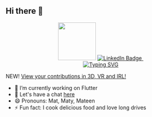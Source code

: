 ## Hi there 👋
<div id="header" align="center">  
  <img src="https://media1.giphy.com/media/VVOeS3aglQLSnVSOg9/giphy.gif" width="100"/>
  
  <a href="https://www.linkedin.com/in/muhammadmateen027" >
  <img src="https://img.shields.io/badge/LinkedIn-blue?style=for-the-badge&logo=linkedin&logoColor=white" alt="LinkedIn Badge"/>
  </a>

  <img src="https://komarev.com/ghpvc/?username=muhammadmateen027&style=for-the-badge&color=blue" alt=""/>
  <br>
  <a href="https://git.io/typing-svg"><img src="https://readme-typing-svg.herokuapp.com?font=Fira+Code&weight=500&size=30&duration=3000&pause=1000&color=21AEF7&center=true&width=800&lines=Welcome+to+my+profile!;I+am+Muhammad+Mateen%2C+Flutter+engineer+%E2%9D%A4%EF%B8%8F" alt="Typing SVG" /></a> 
  
</div>

NEW! [View your contributions in 3D, VR and IRL!](https://skyline.github.com/muhammadmateen027/2023)

<!---
#### This activity was calculated at [codersrank](https://profile.codersrank.io/user/muhammadmateen027/)(shows private repository's commits)
<img width="845" alt="image" src="https://user-images.githubusercontent.com/24449076/123458248-6ad70380-d617-11eb-9df7-6c6576108a7f.png">
-->

- 🔭 I’m currently working on Flutter
- 💬 Let's have a chat [here](https://www.linkedin.com/in/muhammadmateen027)
- 😄 Pronouns: Mat, Maty, Mateen
- ⚡ Fun fact: I cook delicious food and love long drives


<!---
[![Top Langs](https://github-readme-stats.vercel.app/api/top-langs/?username=muhammadmateen027&layout=compact)](https://github.com/muhammadmateen027/github-readme-stats)
[![Mateen's GitHub stats](https://github-readme-stats.vercel.app/api?username=muhammadmateen027&show_icons=true)](https://github.com/muhammadmateen027/github-readme-stats)
-->

<!-- 
<img src="https://cr-ss-service.azurewebsites.net/api/ScreenShot?widget=summary&username=muhammadmateen027&badges=2&show-avatar=false&style=23000;--border-radius:10px&branding=false"/> -->


<!-- <img
  src="https://cr-ss-service.azurewebsites.net/api/ScreenShot?widget=activity&username=muhammadmateen027&labels=true&tooltip=true"
/> -->


<!--
**muhammadmateen027/muhammadmateen027** is a ✨ _special_ ✨ repository because its `README.md` (this file) appears on your GitHub profile.
Here are some ideas to get you started:

- 🔭 I’m currently working on ...
- 🌱 I’m currently learning ...
- 👯 I’m looking to collaborate on ...
- 🤔 I’m looking for help with ...
- 💬 Ask me about ...
- 📫 How to reach me: ...
- 😄 Pronouns: ...
- ⚡ Fun fact: ...
-->
